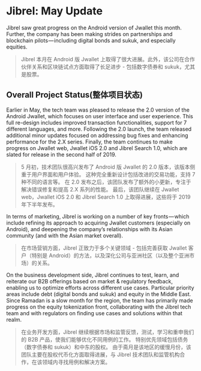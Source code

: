 # Jibrel: May Update

Jibrel saw great progress on the Android version of Jwallet this month. Further, the company has been making strides on partnerships and blockchain pilots — including digital bonds and sukuk, and especially equities.

> Jibrel 本月在 Android 版 Jwallet 上取得了很大进展。此外，该公司在合作伙伴关系和区块链试点方面取得了长足进步 - 包括数字债券和 sukuk，尤其是股票。

## Overall Project Status(整体项目状态)

Earlier in May, the tech team was pleased to release the 2.0 version of the Android Jwallet, which focuses on user interface and user experience. This full re-design includes improved transaction functionalities, support for 7 different languages, and more. Following the 2.0 launch, the team released additional minor updates focused on addressing bug fixes and enhancing performance for the 2.X series. Finally, the team continues to make progress on Jwallet web, Jwallet iOS 2.0 and Jibrel Search 1.0, which are slated for release in the second half of 2019.

> 5 月初，技术团队很高兴发布了 Android 版 Jwallet 的 2.0 版本，该版本侧重于用户界面和用户体验。 这种完全重新设计包括改进的交易功能，支持 7 种不同的语言等。 在 2.0 发布之后，该团队发布了额外的小更新，专注于解决错误修复和提高 2.X 系列的性能。 最后，该团队继续在 Jwallet web，Jwallet iOS 2.0 和 Jibrel Search 1.0 上取得进展，这些将于 2019 年下半年发布。

In terms of marketing, Jibrel is working on a number of key fronts — which include refining its approach to acquiring Jwallet customers (especially on Android), and deepening the company’s relationships with its Asian community (and with the Asian market overall).

> 在市场营销方面，Jibrel 正致力于多个关键领域 - 包括完善获取 Jwallet 客户（特别是 Android）的方法，以及深化公司与亚洲社区（以及整个亚洲市场）的关系。

On the business development side, Jibrel continues to test, learn, and reiterate our B2B offerings based on market & regulatory feedback, enabling us to optimize efforts across different use cases. Particular priority areas include debt (digital bonds and sukuk) and equity in the Middle East. Since Ramadan is a slow month for the region, the team has primarily made progress on the equity tokenization front, collaborating with the Jibrel tech team and with regulators on finding use cases and solutions within that realm.

> 在业务开发方面，Jibrel 继续根据市场和监管反馈，测试，学习和重申我们的 B2B 产品，使我们能够优化不同用例的工作。 特别优先领域包括债务（数字债券和 sukuk）和中东的股权。 由于斋月是该地区的缓慢月份，该团队主要在股权代币化方面取得进展，与 Jibrel 技术团队和监管机构合作，在该领域内寻找用例和解决方案。
